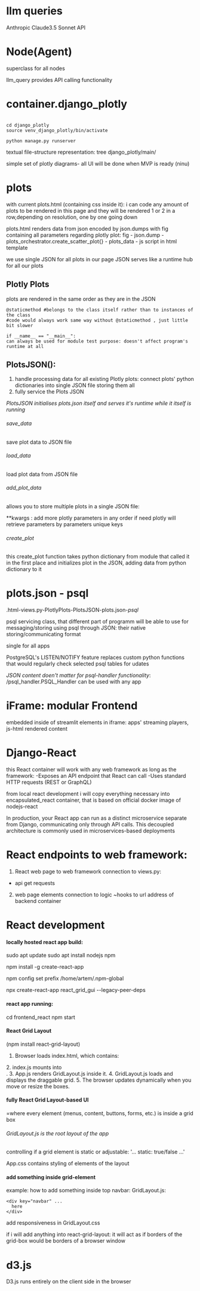 # llm queries
Anthropic Claude3.5 Sonnet API


# Node(Agent)
superclass for all nodes

llm_query provides API calling functionality 


# container.django_plotly

``` bash: routine: venv, django start:

cd django_plotly
source venv_django_plotly/bin/activate

python manage.py runserver

```
textual file-structure representation: tree django_plotly/main/

simple set of plotly diagrams- all UI will be done when MVP is ready (ninu)


# plots
with current plots.html (containing css inside it):
i can code any amount of plots to be rendered 
in this page and they will be rendered 
1 or 2 in a row,depending on resolution, 
one by one going down

plots.html renders data from json encoded by json.dumps with fig containing all parameters regarding plotly plot:
fig - json.dump - plots_orchestrator.create_scatter_plot{} - plots_data - js script in html template

we use single JSON for all plots in our page
JSON serves like a runtime hub for all our plots


## Plotly Plots
plots are rendered in the same order as they are in the JSON

    @staticmethod #belongs to the class itself rather than to instances of the class
    #code would always work same way without @staticmethod , just little bit slower

    if __name__ == "__main__":
    can always be used for module test purpose: doesn't affect program's runtime at all



## PlotsJSON():
1. handle processing data for all existing Plotly plots: connect plots' python dictionaries into single JSON file storing them all
2. fully service the Plots JSON

*PlotsJSON initialises plots.json itself and serves it's runtime while it itself is running*




###### save_data
save plot data to JSON file
###### load_data
load plot data from JSON file


###### add_plot_data
allows you to store multiple plots in a single JSON file:

**kwargs : add more plotly parameters in any order if need
plotly will retrieve parameters by parameters unique keys

###### create_plot
this create_plot function takes python dictionary from module that called it in the first place and initializes plot in the JSON, adding data from python dictionary to it


# plots.json - psql
.html-views.py-PlotlyPlots-PlotsJSON-plots.json-*psql*

psql servicing class, that different part of programm will be able to use for messaging/storing using psql through JSON: their native storing/communicating format

single for all apps

PostgreSQL's LISTEN/NOTIFY feature replaces custom python functions that would regularly check selected psql tables for udates

*JSON content doen't matter for psql-handler functionality*: /psql_handler.PSQL_Handler can be used with any app



# iFrame: modular Frontend
embedded inside of streamlit elements
in iframe: apps' streaming players, js-html rendered content

# Django-React
this React container will work with any web framework as long as the framework:
-Exposes an API endpoint that React can call
-Uses standard HTTP requests (REST or GraphQL)

from local react development i will copy everything necessary into encapsulated_react container, that is based on official docker image of nodejs-react 

In production, your React app can run as a distinct microservice separate from Django, communicating only through API calls. This decoupled architecture is commonly used in microservices-based deployments


# React endpoints to web framework:

1. React web page to web framework
connection to views.py:
- api get requests

2. web page elements connection to logic
~hooks to url address of backend container


# React development
#### locally hosted react app build:
sudo apt update
sudo apt install nodejs npm

npm install -g create-react-app


npm config set prefix /home/artem/.npm-global

npx create-react-app react_grid_gui --legacy-peer-deps

#### react app running:
cd frontend_react
npm start

#### React Grid Layout
(npm install react-grid-layout)

1. Browser loads index.html, which contains:
<div id="root"></div>
2. index.js mounts <App /> into <div id="root">.
3. App.js renders GridLayout.js inside it.
4. GridLayout.js loads and displays the draggable grid.
5. The browser updates dynamically when you move or resize the boxes.

#### fully React Grid Layout-based UI 
=where every element (menus, content, buttons, forms, etc.) is inside a grid box

###### GridLayout.js is the root layout of the app
controlling if a grid element is static or adjustable: '... static: true/false ...'

App.css contains styling of elements of the layout

#### add something inside grid-element
example:
how to add something inside top navbar: GridLayout.js: 
```
<div key="navbar" ...
  here
</div>
```
add responsiveness in GridLayout.css

if i will add anything into react-grid-layout: it will act as if borders of the grid-box would be borders of a browser window


# d3.js
D3.js runs entirely on the client side in the browser
